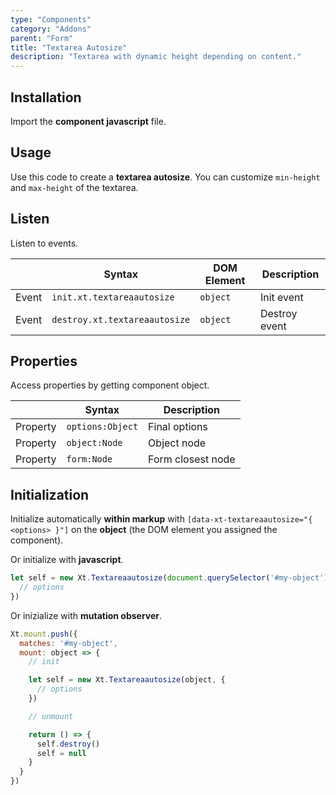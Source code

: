 ```yaml
---
type: "Components"
category: "Addons"
parent: "Form"
title: "Textarea Autosize"
description: "Textarea with dynamic height depending on content."
---
```


## Installation

Import the **component javascript** file.

## Usage

Use this code to create a **textarea autosize**. You can customize `min-height` and `max-height` of the textarea.

<demo>
  <demovanilla src="vanilla/components/addons/form/textareaautosize">
  </demovanilla>
</demo>

## Listen

Listen to events.

<div class="table-overflow">

|                         | Syntax                                    | DOM Element                    | Description                   |
| ----------------------- | ----------------------------------------- | ----------------------------- | ----------------------------- |
| Event                   | `init.xt.textareaautosize`           | `object` | Init event             |
| Event                   | `destroy.xt.textareaautosize`           | `object` | Destroy event             |

</div>

## Properties

Access properties by getting component object.

<div class="table-overflow">

|                         | Syntax                                   | Description                   |
| ----------------------- | ---------------------------------------- | ----------------------------- |
| Property                   | `options:Object`       | Final options             |
| Property                   | `object:Node`       | Object node             |
| Property                   | `form:Node`       | Form closest node             |

</div>

## Initialization

Initialize automatically **within markup** with `[data-xt-textareaautosize="{ <options> }"]` on the **object** (the DOM element you assigned the component).

Or initialize with **javascript**.

```js
let self = new Xt.Textareaautosize(document.querySelector('#my-object'), {
  // options
})
```

Or inizialize with **mutation observer**.

```js
Xt.mount.push({
  matches: '#my-object',
  mount: object => {
    // init

    let self = new Xt.Textareaautosize(object, {
      // options
    })

    // unmount

    return () => {
      self.destroy()
      self = null
    }
  }
})
```
